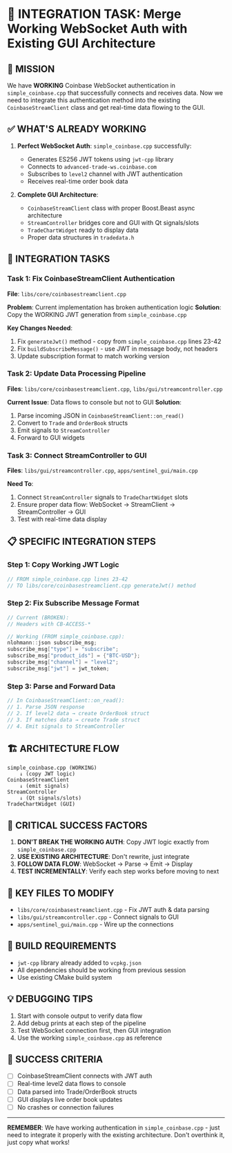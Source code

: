 # 🚀 INTEGRATION TASK: Merge Working WebSocket Auth with Existing GUI Architecture

## 🎯 MISSION
We have **WORKING** Coinbase WebSocket authentication in `simple_coinbase.cpp` that successfully connects and receives data. Now we need to integrate this authentication method into the existing `CoinbaseStreamClient` class and get real-time data flowing to the GUI.

## ✅ WHAT'S ALREADY WORKING
1. **Perfect WebSocket Auth**: `simple_coinbase.cpp` successfully:
   - Generates ES256 JWT tokens using `jwt-cpp` library
   - Connects to `advanced-trade-ws.coinbase.com`
   - Subscribes to `level2` channel with JWT authentication
   - Receives real-time order book data

2. **Complete GUI Architecture**: 
   - `CoinbaseStreamClient` class with proper Boost.Beast async architecture
   - `StreamController` bridges core and GUI with Qt signals/slots
   - `TradeChartWidget` ready to display data
   - Proper data structures in `tradedata.h`

## 🔧 INTEGRATION TASKS

### Task 1: Fix CoinbaseStreamClient Authentication
**File**: `libs/core/coinbasestreamclient.cpp`

**Problem**: Current implementation has broken authentication logic
**Solution**: Copy the WORKING JWT generation from `simple_coinbase.cpp`

**Key Changes Needed**:
1. Fix `generateJwt()` method - copy from `simple_coinbase.cpp` lines 23-42
2. Fix `buildSubscribeMessage()` - use JWT in message body, not headers
3. Update subscription format to match working version

### Task 2: Update Data Processing Pipeline
**Files**: `libs/core/coinbasestreamclient.cpp`, `libs/gui/streamcontroller.cpp`

**Current Issue**: Data flows to console but not to GUI
**Solution**: 
1. Parse incoming JSON in `CoinbaseStreamClient::on_read()`
2. Convert to `Trade` and `OrderBook` structs
3. Emit signals to `StreamController`
4. Forward to GUI widgets

### Task 3: Connect StreamController to GUI
**Files**: `libs/gui/streamcontroller.cpp`, `apps/sentinel_gui/main.cpp`

**Need To**:
1. Connect `StreamController` signals to `TradeChartWidget` slots
2. Ensure proper data flow: WebSocket → StreamClient → StreamController → GUI
3. Test with real-time data display

## 📋 SPECIFIC INTEGRATION STEPS

### Step 1: Copy Working JWT Logic
```cpp
// FROM simple_coinbase.cpp lines 23-42
// TO libs/core/coinbasestreamclient.cpp generateJwt() method
```

### Step 2: Fix Subscribe Message Format
```cpp
// Current (BROKEN):
// Headers with CB-ACCESS-* 

// Working (FROM simple_coinbase.cpp):
nlohmann::json subscribe_msg;
subscribe_msg["type"] = "subscribe";
subscribe_msg["product_ids"] = {"BTC-USD"};
subscribe_msg["channel"] = "level2";
subscribe_msg["jwt"] = jwt_token;
```

### Step 3: Parse and Forward Data
```cpp
// In CoinbaseStreamClient::on_read():
// 1. Parse JSON response
// 2. If level2 data → create OrderBook struct
// 3. If matches data → create Trade struct  
// 4. Emit signals to StreamController
```

## 🏗️ ARCHITECTURE FLOW
```
simple_coinbase.cpp (WORKING) 
    ↓ (copy JWT logic)
CoinbaseStreamClient 
    ↓ (emit signals)
StreamController 
    ↓ (Qt signals/slots)
TradeChartWidget (GUI)
```

## 🔑 CRITICAL SUCCESS FACTORS

1. **DON'T BREAK THE WORKING AUTH**: Copy JWT logic exactly from `simple_coinbase.cpp`
2. **USE EXISTING ARCHITECTURE**: Don't rewrite, just integrate
3. **FOLLOW DATA FLOW**: WebSocket → Parse → Emit → Display
4. **TEST INCREMENTALLY**: Verify each step works before moving to next

## 📁 KEY FILES TO MODIFY
- `libs/core/coinbasestreamclient.cpp` - Fix JWT auth & data parsing
- `libs/gui/streamcontroller.cpp` - Connect signals to GUI
- `apps/sentinel_gui/main.cpp` - Wire up the connections

## 🚨 BUILD REQUIREMENTS
- `jwt-cpp` library already added to `vcpkg.json`
- All dependencies should be working from previous session
- Use existing CMake build system

## 💡 DEBUGGING TIPS
1. Start with console output to verify data flow
2. Add debug prints at each step of the pipeline
3. Test WebSocket connection first, then GUI integration
4. Use the working `simple_coinbase.cpp` as reference

## 🎯 SUCCESS CRITERIA
- [ ] CoinbaseStreamClient connects with JWT auth
- [ ] Real-time level2 data flows to console
- [ ] Data parsed into Trade/OrderBook structs
- [ ] GUI displays live order book updates
- [ ] No crashes or connection failures

---

**REMEMBER**: We have working authentication in `simple_coinbase.cpp` - just need to integrate it properly with the existing architecture. Don't overthink it, just copy what works! 